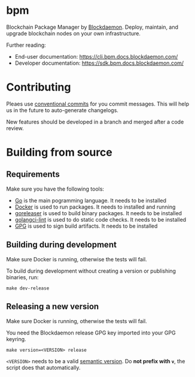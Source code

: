 # bpm

Blockchain Package Manager by [Blockdaemon](https://blockdaemon.com/). Deploy, maintain, and upgrade blockchain nodes on your own infrastructure.

Further reading:

* End-user documentation: https://cli.bpm.docs.blockdaemon.com/
* Developer documentation: https://sdk.bpm.docs.blockdaemon.com/

# Contributing

Pleaes use [conventional commits](https://www.conventionalcommits.org) for you commit messages. This will help us in the future to auto-generate changelogs.

New features should be developed in a branch and merged after a code review.

# Building from source

## Requirements

Make sure you have the following tools:

- [Go](https://golang.org/) is the main pogramming language. It needs to be installed
- [Docker](https://www.docker.com/) is used to run packages. It needs to installed and running
- [goreleaser](https://goreleaser.com/) is used to build binary packages. It needs to be installed
- [golangci-lint](https://github.com/golangci/golangci-lint) is used to do static code checks. It needs to be installed
- [GPG](https://gnupg.org/) is used to sign build artifacts. It needs to be installed

## Building during development

Make sure Docker is running, otherwise the tests will fail.

To build during development without creating a version or publishing binaries, run:

    make dev-release

## Releasing a new version

Make sure Docker is running, otherwise the tests will fail.

You need the Blockdaemon release GPG key imported into your GPG keyring.

    make version=<VERSION> release

`<VERSION>` needs to be a valid [semantic version](https://semver.org/). Do **not prefix with `v`**, the script does that automatically.



